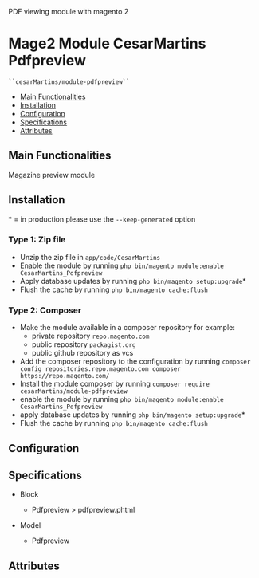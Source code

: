 PDF viewing module with magento 2

# Mage2 Module CesarMartins Pdfpreview

    ``cesarMartins/module-pdfpreview``

 - [Main Functionalities](#markdown-header-main-functionalities)
 - [Installation](#markdown-header-installation)
 - [Configuration](#markdown-header-configuration)
 - [Specifications](#markdown-header-specifications)
 - [Attributes](#markdown-header-attributes)


## Main Functionalities
Magazine preview module

## Installation
\* = in production please use the `--keep-generated` option

### Type 1: Zip file

 - Unzip the zip file in `app/code/CesarMartins`
 - Enable the module by running `php bin/magento module:enable CesarMartins_Pdfpreview`
 - Apply database updates by running `php bin/magento setup:upgrade`\*
 - Flush the cache by running `php bin/magento cache:flush`

### Type 2: Composer

 - Make the module available in a composer repository for example:
    - private repository `repo.magento.com`
    - public repository `packagist.org`
    - public github repository as vcs
 - Add the composer repository to the configuration by running `composer config repositories.repo.magento.com composer https://repo.magento.com/`
 - Install the module composer by running `composer require cesarMartins/module-pdfpreview`
 - enable the module by running `php bin/magento module:enable CesarMartins_Pdfpreview`
 - apply database updates by running `php bin/magento setup:upgrade`\*
 - Flush the cache by running `php bin/magento cache:flush`


## Configuration




## Specifications

 - Block
	- Pdfpreview > pdfpreview.phtml

 - Model
	- Pdfpreview


## Attributes




